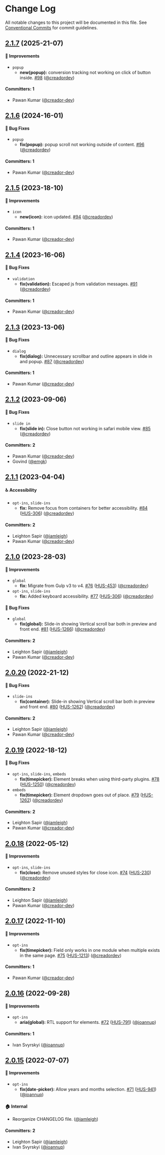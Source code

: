 # Change Log

All notable changes to this project will be documented in this file. See [Conventional Commits](https://conventionalcommits.org/) for commit guidelines.

## [2.1.7](https://github.com/wpmudev/hustle-ui/compare/v2.1.6...v2.1.7) (2025-21-07)
#### 🚀 Improvements
- `popup`
  - **new(popup):** conversion tracking not working on click of button inside. [#98](https://github.com/wpmudev/hustle-ui/pull/98) ([@creadordev](https://github.com/creadordev))

#### Committers: 1
- Pawan Kumar ([@creador-dev](https://github.com/creador-dev))

## [2.1.6](https://github.com/wpmudev/hustle-ui/compare/v2.1.5...v2.1.6) (2024-16-01)
#### 🐛 Bug Fixes
- `popup`
  - **fix(popup):** popup scroll not working outside of content. [#96](https://github.com/wpmudev/hustle-ui/pull/96) ([@creadordev](https://github.com/creadordev))

#### Committers: 1
- Pawan Kumar ([@creador-dev](https://github.com/creador-dev))

## [2.1.5](https://github.com/wpmudev/hustle-ui/compare/v2.1.4...v2.1.5) (2023-18-10)
#### 🚀 Improvements
- `icon`
  - **new(icon):** icon updated. [#94](https://github.com/wpmudev/hustle-ui/pull/94) ([@creadordev](https://github.com/creadordev))

#### Committers: 1
- Pawan Kumar ([@creador-dev](https://github.com/creador-dev))

## [2.1.4](https://github.com/wpmudev/hustle-ui/compare/v2.1.3...v2.1.4) (2023-16-06)
#### 🐛 Bug Fixes
- `validation`
  - **fix(validation):** Escaped js from validation messages. [#91](https://github.com/wpmudev/hustle-ui/pull/91) ([@creadordev](https://github.com/creadordev))

#### Committers: 1
- Pawan Kumar ([@creador-dev](https://github.com/creador-dev))

## [2.1.3](https://github.com/wpmudev/hustle-ui/compare/v2.1.2...v2.1.3) (2023-13-06)
#### 🐛 Bug Fixes
- `dialog`
  - **fix(dialog):** Unnecessary scrollbar and outline appears in slide in and popup. [#87](https://github.com/wpmudev/hustle-ui/pull/87) ([@creadordev](https://github.com/creadordev))

#### Committers: 1
- Pawan Kumar ([@creador-dev](https://github.com/creador-dev))

## [2.1.2](https://github.com/wpmudev/hustle-ui/compare/v2.1.1...v2.1.2) (2023-09-06)
#### 🐛 Bug Fixes
- `slide in`
  - **fix(slide in):** Close button not working in safari mobile view. [#85](https://github.com/wpmudev/hustle-ui/pull/85) ([@creadordev](https://github.com/creadordev))

#### Committers: 2
- Pawan Kumar ([@creador-dev](https://github.com/creador-dev))
- Govind ([@emgk](https://github.com/emgk))

## [2.1.1](https://github.com/wpmudev/hustle-ui/compare/v2.1.0...v2.1.1) (2023-04-04)

#### ♿️ Accessibility
- `opt-ins`, `slide-ins`
  - **fix:** Remove focus from containers for better accessibility. [#84](https://github.com/wpmudev/hustle-ui/pull/84) ([HUS-306](https://incsub.atlassian.net/browse/HUS-306)) ([@creadordev](https://github.com/creadordev))

#### Committers: 2
- Leighton Sapir ([@iamleigh](https://github.com/iamleigh))
- Pawan Kumar ([@creador-dev](https://github.com/creador-dev))

## [2.1.0](https://github.com/wpmudev/hustle-ui/compare/v2.0.20...v2.1.0) (2023-28-03)

#### 🚀 Improvements
- `global`
  - **fix:** Migrate from Gulp v3 to v4. [#76](https://github.com/wpmudev/hustle-ui/pull/76) ([HUS-453](https://incsub.atlassian.net/browse/HUS-453)) ([@creadordev](https://github.com/creadordev))
- `opt-ins`, `slide-ins`
  - **fix:** Added keyboard accessibility. [#77](https://github.com/wpmudev/hustle-ui/pull/77) ([HUS-306](https://incsub.atlassian.net/browse/HUS-306)) ([@creadordev](https://github.com/creadordev))

#### 🐛 Bug Fixes
- `global`
  - **fix(global):** Slide-in showing Vertical scroll bar both in preview and front end. [#81](https://github.com/wpmudev/hustle-ui/pull/81) ([HUS-1266](https://incsub.atlassian.net/browse/HUS-1266)) ([@creadordev](https://github.com/creadordev))

#### Committers: 2
- Leighton Sapir ([@iamleigh](https://github.com/iamleigh))
- Pawan Kumar ([@creador-dev](https://github.com/creador-dev))

## [2.0.20](https://github.com/wpmudev/hustle-ui/compare/v2.0.19...v2.0.20) (2022-21-12)

#### 🐛 Bug Fixes
- `slide-ins`
  - **fix(container):** Slide-in showing Vertical scroll bar both in preview and front end. [#80](https://github.com/wpmudev/hustle-ui/pull/80) ([HUS-1262](https://incsub.atlassian.net/browse/HUS-1262)) ([@creadordev](https://github.com/creadordev))

#### Committers: 2
- Leighton Sapir ([@iamleigh](https://github.com/iamleigh))
- Pawan Kumar ([@creador-dev](https://github.com/creador-dev))

## [2.0.19](https://github.com/wpmudev/hustle-ui/compare/v2.0.18...v2.0.19) (2022-18-12)

#### 🐛 Bug Fixes
- `opt-ins`, `slide-ins`, `embeds`
  - **fix(timepicker):** Element breaks when using third-party plugins. [#78](https://github.com/wpmudev/hustle-ui/pull/78) ([HUS-1250](https://incsub.atlassian.net/browse/HUS-1250)) ([@creadordev](https://github.com/creadordev))
- `embeds`
  - **fix(timepicker):** Element dropdown goes out of place. [#79](https://github.com/wpmudev/hustle-ui/pull/79) ([HUS-1262](https://incsub.atlassian.net/browse/HUS-1262)) ([@creadordev](https://github.com/creadordev))

#### Committers: 2
- Leighton Sapir ([@iamleigh](https://github.com/iamleigh))
- Pawan Kumar ([@creador-dev](https://github.com/creador-dev))

## [2.0.18](https://github.com/wpmudev/hustle-ui/compare/v2.0.17...v2.0.18) (2022-05-12)

#### 🚀 Improvements
- `opt-ins`, `slide-ins`
  - **fix(close):** Remove unused styles for close icon. [#74](https://github.com/wpmudev/hustle-ui/pull/74) ([HUS-230](https://incsub.atlassian.net/browse/HUS-230)) ([@creadordev](https://github.com/creadordev))

#### Committers: 2
- Leighton Sapir ([@iamleigh](https://github.com/iamleigh))
- Pawan Kumar ([@creador-dev](https://github.com/creador-dev))

## [2.0.17](https://github.com/wpmudev/hustle-ui/compare/v2.0.16...v2.0.17) (2022-11-10)

#### 🚀 Improvements
- `opt-ins`
  - **fix(timepicker):** Field only works in one module when multiple exists in the same page. [#75](https://github.com/wpmudev/hustle-ui/pull/75) ([HUS-1213](https://incsub.atlassian.net/browse/HUS-1213)) ([@creadordev](https://github.com/creadordev))

#### Committers: 1
- Pawan Kumar ([@creador-dev](https://github.com/creador-dev))

## [2.0.16](https://github.com/wpmudev/hustle-ui/compare/v2.0.15...v2.0.16) (2022-09-28)

#### 🚀 Improvements
- `opt-ins`
  - **aria(global):** RTL support for elements. [#72](https://github.com/wpmudev/hustle-ui/pull/72) ([HUS-791](https://incsub.atlassian.net/browse/HUS-791)) ([@ioannup](https://github.com/ioannup))

#### Committers: 1
- Ivan Svyrskyi ([@ioannup](https://github.com/ioannup))

## [2.0.15](https://github.com/wpmudev/hustle-ui/compare/v2.0.14...v2.0.15) (2022-07-07)

#### 🚀 Improvements
- `opt-ins`
  - **fix(date-picker):** Allow years and months selection. [#71](https://github.com/wpmudev/hustle-ui/pull/71) ([HUS-941](https://incsub.atlassian.net/browse/HUS-941)) ([@ioannup](https://github.com/ioannup))

#### 🏠 Internal
- Reorganize CHANGELOG file. ([@iamleigh](https://github.com/iamleigh))

#### Committers: 2
- Leighton Sapir ([@iamleigh](https://github.com/iamleigh))
- Ivan Svyrskyi ([@ioannup](https://github.com/ioannup))
